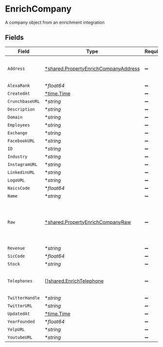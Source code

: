 # EnrichCompany

A company object from an enrichment integration


## Fields

| Field                                                                                              | Type                                                                                               | Required                                                                                           | Description                                                                                        |
| -------------------------------------------------------------------------------------------------- | -------------------------------------------------------------------------------------------------- | -------------------------------------------------------------------------------------------------- | -------------------------------------------------------------------------------------------------- |
| `Address`                                                                                          | [*shared.PropertyEnrichCompanyAddress](../../../pkg/models/shared/propertyenrichcompanyaddress.md) | :heavy_minus_sign:                                                                                 | The address of the company                                                                         |
| `AlexaRank`                                                                                        | **float64*                                                                                         | :heavy_minus_sign:                                                                                 | N/A                                                                                                |
| `CreatedAt`                                                                                        | [*time.Time](https://pkg.go.dev/time#Time)                                                         | :heavy_minus_sign:                                                                                 | N/A                                                                                                |
| `CrunchbaseURL`                                                                                    | **string*                                                                                          | :heavy_minus_sign:                                                                                 | N/A                                                                                                |
| `Description`                                                                                      | **string*                                                                                          | :heavy_minus_sign:                                                                                 | N/A                                                                                                |
| `Domain`                                                                                           | **string*                                                                                          | :heavy_minus_sign:                                                                                 | N/A                                                                                                |
| `Employees`                                                                                        | **string*                                                                                          | :heavy_minus_sign:                                                                                 | N/A                                                                                                |
| `Exchange`                                                                                         | **string*                                                                                          | :heavy_minus_sign:                                                                                 | N/A                                                                                                |
| `FacebookURL`                                                                                      | **string*                                                                                          | :heavy_minus_sign:                                                                                 | N/A                                                                                                |
| `ID`                                                                                               | **string*                                                                                          | :heavy_minus_sign:                                                                                 | N/A                                                                                                |
| `Industry`                                                                                         | **string*                                                                                          | :heavy_minus_sign:                                                                                 | N/A                                                                                                |
| `InstagramURL`                                                                                     | **string*                                                                                          | :heavy_minus_sign:                                                                                 | N/A                                                                                                |
| `LinkedinURL`                                                                                      | **string*                                                                                          | :heavy_minus_sign:                                                                                 | N/A                                                                                                |
| `LogoURL`                                                                                          | **string*                                                                                          | :heavy_minus_sign:                                                                                 | N/A                                                                                                |
| `NaicsCode`                                                                                        | **float64*                                                                                         | :heavy_minus_sign:                                                                                 | N/A                                                                                                |
| `Name`                                                                                             | **string*                                                                                          | :heavy_minus_sign:                                                                                 | N/A                                                                                                |
| `Raw`                                                                                              | [*shared.PropertyEnrichCompanyRaw](../../../pkg/models/shared/propertyenrichcompanyraw.md)         | :heavy_minus_sign:                                                                                 | The raw data returned by the integration for this company                                          |
| `Revenue`                                                                                          | **string*                                                                                          | :heavy_minus_sign:                                                                                 | N/A                                                                                                |
| `SicCode`                                                                                          | **float64*                                                                                         | :heavy_minus_sign:                                                                                 | N/A                                                                                                |
| `Stock`                                                                                            | **string*                                                                                          | :heavy_minus_sign:                                                                                 | N/A                                                                                                |
| `Telephones`                                                                                       | [][shared.EnrichTelephone](../../../pkg/models/shared/enrichtelephone.md)                          | :heavy_minus_sign:                                                                                 | An array of telephones for this company                                                            |
| `TwitterHandle`                                                                                    | **string*                                                                                          | :heavy_minus_sign:                                                                                 | N/A                                                                                                |
| `TwitterURL`                                                                                       | **string*                                                                                          | :heavy_minus_sign:                                                                                 | N/A                                                                                                |
| `UpdatedAt`                                                                                        | [*time.Time](https://pkg.go.dev/time#Time)                                                         | :heavy_minus_sign:                                                                                 | N/A                                                                                                |
| `YearFounded`                                                                                      | **float64*                                                                                         | :heavy_minus_sign:                                                                                 | N/A                                                                                                |
| `YelpURL`                                                                                          | **string*                                                                                          | :heavy_minus_sign:                                                                                 | N/A                                                                                                |
| `YoutubeURL`                                                                                       | **string*                                                                                          | :heavy_minus_sign:                                                                                 | N/A                                                                                                |